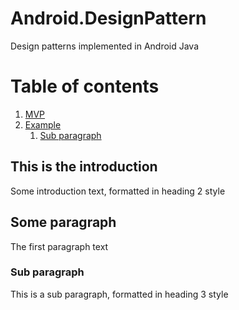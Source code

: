 # Android.DesignPattern
Design patterns implemented in Android Java

# Table of contents
1. [MVP](#mvp)
2. [Example](#paragraph1)
    1. [Sub paragraph](#subparagraph1)

## This is the introduction <a name="introduction"></a>
Some introduction text, formatted in heading 2 style

## Some paragraph <a name="paragraph1"></a>
The first paragraph text

### Sub paragraph <a name="subparagraph1"></a>
This is a sub paragraph, formatted in heading 3 style
